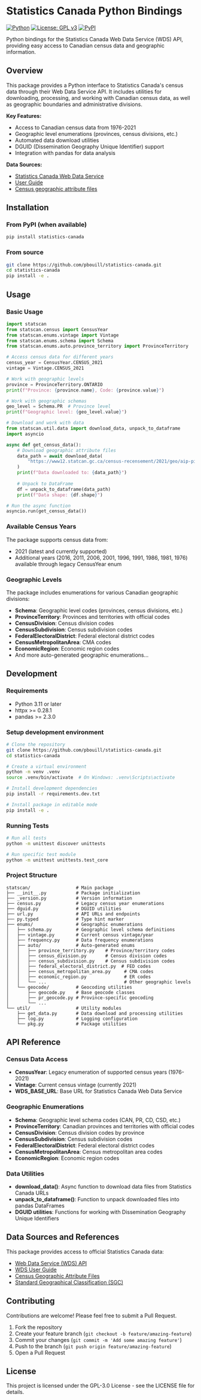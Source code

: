 # Statistics Canada Python Bindings

[![Python](https://img.shields.io/badge/python-3.11+-blue.svg)](https://www.python.org/downloads/)
[![License: GPL v3](https://img.shields.io/badge/License-GPLv3-blue.svg)](https://www.gnu.org/licenses/gpl-3.0)
[![PyPI](https://img.shields.io/pypi/dm/statistics-canada)](https://pypi.org/project/statistics-canada/)


Python bindings for the Statistics Canada Web Data Service (WDS) API, providing easy access to Canadian census data and geographic information.

## Overview

This package provides a Python interface to Statistics Canada's census data through their Web Data Service API. It includes utilities for downloading, processing, and working with Canadian census data, as well as geographic boundaries and administrative divisions.

**Key Features:**
- Access to Canadian census data from 1976-2021
- Geographic level enumerations (provinces, census divisions, etc.)
- Automated data download utilities
- DGUID (Dissemination Geography Unique Identifier) support
- Integration with pandas for data analysis

**Data Sources:**
- [Statistics Canada Web Data Service](https://www.statcan.gc.ca/en/developers/wds)
- [User Guide](https://www.statcan.gc.ca/en/developers/wds/user-guide)
- [Census geographic attribute files](https://www12.statcan.gc.ca/census-recensement/2021/ref/dict/fig/index-eng.cfm?ID=f1_1)

## Installation

### From PyPI (when available)
```bash
pip install statistics-canada
```

### From source
```bash
git clone https://github.com/pbouill/statistics-canada.git
cd statistics-canada
pip install -e .
```

## Usage

### Basic Usage

```python
import statscan
from statscan.census import CensusYear
from statscan.enums.vintage import Vintage
from statscan.enums.schema import Schema
from statscan.enums.auto.province_territory import ProvinceTerritory

# Access census data for different years
census_year = CensusYear.CENSUS_2021
vintage = Vintage.CENSUS_2021

# Work with geographic levels
province = ProvinceTerritory.ONTARIO
print(f"Province: {province.name}, Code: {province.value}")

# Work with geographic schemas
geo_level = Schema.PR  # Province level
print(f"Geographic level: {geo_level.value}")

# Download and work with data
from statscan.util.data import download_data, unpack_to_dataframe
import asyncio

async def get_census_data():
    # Download geographic attribute files
    data_path = await download_data(
        "https://www12.statcan.gc.ca/census-recensement/2021/geo/aip-pia/attribute-attribs/files-fichiers/2021_92-151_X.zip"
    )
    print(f"Data downloaded to: {data_path}")
    
    # Unpack to DataFrame
    df = unpack_to_dataframe(data_path)
    print(f"Data shape: {df.shape}")

# Run the async function
asyncio.run(get_census_data())
```

### Available Census Years

The package supports census data from:
- 2021 (latest and currently supported)
- Additional years (2016, 2011, 2006, 2001, 1996, 1991, 1986, 1981, 1976) available through legacy CensusYear enum

### Geographic Levels

The package includes enumerations for various Canadian geographic divisions:
- **Schema**: Geographic level codes (provinces, census divisions, etc.)
- **ProvinceTerritory**: Provinces and territories with official codes
- **CensusDivision**: Census division codes
- **CensusSubdivision**: Census subdivision codes  
- **FederalElectoralDistrict**: Federal electoral district codes
- **CensusMetropolitanArea**: CMA codes
- **EconomicRegion**: Economic region codes
- And more auto-generated geographic enumerations...

## Development

### Requirements
- Python 3.11 or later
- httpx >= 0.28.1
- pandas >= 2.3.0

### Setup development environment
```bash
# Clone the repository
git clone https://github.com/pbouill/statistics-canada.git
cd statistics-canada

# Create a virtual environment
python -m venv .venv
source .venv/bin/activate  # On Windows: .venv\Scripts\activate

# Install development dependencies
pip install -r requirements.dev.txt

# Install package in editable mode
pip install -e .
```

### Running Tests
```bash
# Run all tests
python -m unittest discover unittests

# Run specific test module
python -m unittest unittests.test_core
```

### Project Structure
```
statscan/                 # Main package
├── __init__.py           # Package initialization
├── _version.py           # Version information
├── census.py             # Legacy census year enumerations
├── dguid.py              # DGUID utilities
├── url.py                # API URLs and endpoints
├── py.typed              # Type hint marker
├── enums/                # Geographic enumerations
│   ├── schema.py         # Geographic level schema definitions
│   ├── vintage.py        # Current census vintage/year
│   ├── frequency.py      # Data frequency enumerations
│   ├── auto/             # Auto-generated enums
│   │   ├── province_territory.py    # Province/territory codes
│   │   ├── census_division.py       # Census division codes
│   │   ├── census_subdivision.py    # Census subdivision codes
│   │   ├── federal_electoral_district.py  # FED codes
│   │   ├── census_metropolitan_area.py     # CMA codes
│   │   ├── economic_region.py              # ER codes
│   │   └── ...                             # Other geographic levels
│   └── geocode/          # Geocoding utilities
│       ├── geocode.py    # Base geocode classes
│       ├── pr_geocode.py # Province-specific geocoding
│       └── ...
└── util/                 # Utility modules
    ├── get_data.py       # Data download and processing utilities
    ├── log.py            # Logging configuration
    └── pkg.py            # Package utilities
```

## API Reference

### Census Data Access
- **CensusYear**: Legacy enumeration of supported census years (1976-2021)
- **Vintage**: Current census vintage (currently 2021)
- **WDS_BASE_URL**: Base URL for Statistics Canada Web Data Service

### Geographic Enumerations
- **Schema**: Geographic level schema codes (CAN, PR, CD, CSD, etc.)
- **ProvinceTerritory**: Canadian provinces and territories with official codes
- **CensusDivision**: Census division codes by province
- **CensusSubdivision**: Census subdivision codes  
- **FederalElectoralDistrict**: Federal electoral district codes
- **CensusMetropolitanArea**: Census metropolitan area codes
- **EconomicRegion**: Economic region codes

### Data Utilities
- **download_data()**: Async function to download data files from Statistics Canada URLs
- **unpack_to_dataframe()**: Function to unpack downloaded files into pandas DataFrames
- **DGUID utilities**: Functions for working with Dissemination Geography Unique Identifiers

## Data Sources and References

This package provides access to official Statistics Canada data:

- [Web Data Service (WDS) API](https://www.statcan.gc.ca/en/developers/wds)
- [WDS User Guide](https://www.statcan.gc.ca/en/developers/wds/user-guide)
- [Census Geographic Attribute Files](https://www12.statcan.gc.ca/census-recensement/2021/geo/aip-pia/attribute-attribs/index-eng.cfm)
- [Standard Geographical Classification (SGC)](https://www.statcan.gc.ca/en/subjects/standard/sgc/2021/index)

## Contributing
Contributions are welcome! Please feel free to submit a Pull Request.

1. Fork the repository
2. Create your feature branch (`git checkout -b feature/amazing-feature`)
3. Commit your changes (`git commit -m 'Add some amazing feature'`)
4. Push to the branch (`git push origin feature/amazing-feature`)
5. Open a Pull Request

## License
This project is licensed under the GPL-3.0 License - see the LICENSE file for details.
